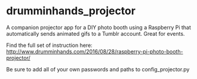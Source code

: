 drumminhands_projector
=======================

A companion projector app for a DIY photo booth using a Raspberry Pi that automatically sends animated gifs to a Tumblr account. Great for events.

Find the full set of instruction here: http://www.drumminhands.com/2016/08/28/raspberry-pi-photo-booth-projector/

Be sure to add all of your own passwords and paths to config_projector.py